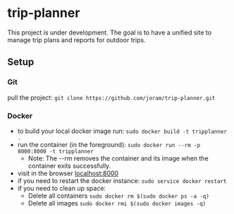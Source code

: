# trip-planner
This project is under development. The goal is to have a unified site to manage trip plans and reports for outdoor trips.

## Setup

### Git
pull the project: `git clone https://github.com/joram/trip-planner.git`

### Docker
- to build your local docker image run: `sudo docker build -t tripplanner .`
- run the container (in the foreground): `sudo docker run --rm -p 8000:8000 -t tripplanner`
  - Note: The --rm removes the container and its image when the container exits successfully.
- visit in the browser <a href="http://localhost:8000">localhost:8000</a>
- if you need to restart the docker instance: `sudo service docker restart`
- if you need to clean up space:
  - Delete all containers `sudo docker rm $(sudo docker ps -a -q)`
  - Delete all images `sudo docker rmi $(sudo docker images -q)`